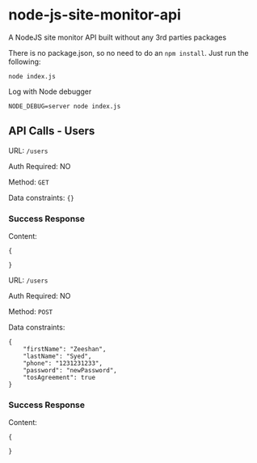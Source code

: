 # node-js-site-monitor-api

A NodeJS site monitor API built without any 3rd parties packages

There is no package.json, so no need to do an `npm install`. Just run the following:

```
node index.js
```

Log with Node debugger

```
NODE_DEBUG=server node index.js
```

## API Calls - Users

URL: `/users`

Auth Required: NO

Method: `GET`

Data constraints: `{}`

### Success Response

Content:

```
{

}
```

URL: `/users`

Auth Required: NO

Method: `POST`

Data constraints:

```
{
    "firstName": "Zeeshan",
    "lastName": "Syed",
    "phone": "1231231233",
    "password": "newPassword",
    "tosAgreement": true
}
```

### Success Response

Content:

```
{

}
```
